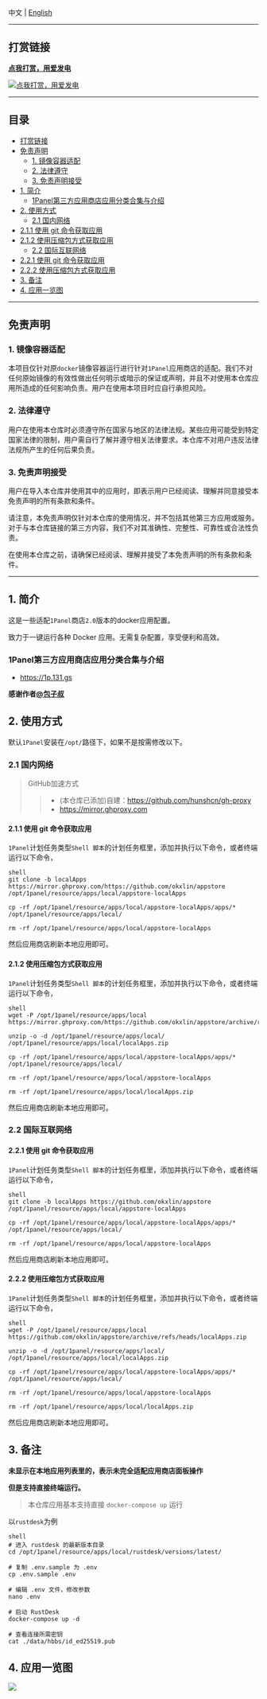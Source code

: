 中文 | [English](https://github.com/okxlin/appstore/blob/localApps/README-en.md)
***

## 打赏链接

[**点我打赏，用爱发电**](https://afdian.net/a/dockerapps)

[![**点我打赏，用爱发电**](https://pic1.afdiancdn.com/user/23e549ae343011ee8e395254001e7c00/common/a9646d838a96c60f68a6dc21a9013aee_w1440_h360_s180.png?imageView2/1/w/3000/h/800)](https://afdian.net/a/dockerapps)

* * *
## 目录

- [打赏链接](#打赏链接)
- [免责声明](#免责声明)
  - [1. 镜像容器适配](#1-镜像容器适配)
  - [2. 法律遵守](#2-法律遵守)
  - [3. 免责声明接受](#3-免责声明接受)
- [1. 简介](#1-简介)
  - [1Panel第三方应用商店应用分类合集与介绍](#1panel第三方应用商店应用分类合集与介绍)
- [2. 使用方式](#2-使用方式)
  - [2.1 国内网络](#21-国内网络)
- [2.1.1 使用 git 命令获取应用](#211-使用-git-命令获取应用)
- [2.1.2 使用压缩包方式获取应用](#212-使用压缩包方式获取应用)
  - [2.2 国际互联网络](#22-国际互联网络)
- [2.2.1 使用 git 命令获取应用](#221-使用-git-命令获取应用)
- [2.2.2 使用压缩包方式获取应用](#222-使用压缩包方式获取应用)
- [3. 备注](#3-备注)
- [4. 应用一览图](#4-应用一览图)


***

## 免责声明

### 1. 镜像容器适配
本项目仅针对原`docker`镜像容器运行进行针对`1Panel`应用商店的适配。我们不对任何原始镜像的有效性做出任何明示或暗示的保证或声明，并且不对使用本仓库应用所造成的任何影响负责。用户在使用本项目时应自行承担风险。

### 2. 法律遵守
用户在使用本仓库时必须遵守所在国家与地区的法律法规。某些应用可能受到特定国家法律的限制，用户需自行了解并遵守相关法律要求。本仓库不对用户违反法律法规所产生的任何后果负责。

### 3. 免责声明接受
用户在导入本仓库并使用其中的应用时，即表示用户已经阅读、理解并同意接受本免责声明的所有条款和条件。

请注意，本免责声明仅针对本仓库的使用情况，并不包括其他第三方应用或服务。对于与本仓库链接的第三方内容，我们不对其准确性、完整性、可靠性或合法性负责。

在使用本仓库之前，请确保已经阅读、理解并接受了本免责声明的所有条款和条件。

***
## 1. 简介
这是一些适配`1Panel`商店`2.0`版本的docker应用配置。

致力于一键运行各种 Docker 应用。无需复杂配置，享受便利和高效。

### 1Panel第三方应用商店应用分类合集与介绍

- https://1p.131.gs

**感谢作者[@包子叔](https://github.com/baozishu)**

## 2. 使用方式

默认`1Panel`安装在`/opt/`路径下，如果不是按需修改以下。

### 2.1 国内网络

> GitHub加速方式
>> - (本仓库已添加)自建：https://github.com/hunshcn/gh-proxy
>> - https://mirror.ghproxy.com

#### 2.1.1 使用 git 命令获取应用

`1Panel`计划任务类型`Shell 脚本`的计划任务框里，添加并执行以下命令，或者终端运行以下命令，

```
shell
git clone -b localApps https://mirror.ghproxy.com/https://github.com/okxlin/appstore /opt/1panel/resource/apps/local/appstore-localApps

cp -rf /opt/1panel/resource/apps/local/appstore-localApps/apps/* /opt/1panel/resource/apps/local/

rm -rf /opt/1panel/resource/apps/local/appstore-localApps
```

然后应用商店刷新本地应用即可。

#### 2.1.2 使用压缩包方式获取应用

`1Panel`计划任务类型`Shell 脚本`的计划任务框里，添加并执行以下命令，或者终端运行以下命令，

```
shell
wget -P /opt/1panel/resource/apps/local https://mirror.ghproxy.com/https://github.com/okxlin/appstore/archive/refs/heads/localApps.zip

unzip -o -d /opt/1panel/resource/apps/local/ /opt/1panel/resource/apps/local/localApps.zip

cp -rf /opt/1panel/resource/apps/local/appstore-localApps/apps/* /opt/1panel/resource/apps/local/

rm -rf /opt/1panel/resource/apps/local/appstore-localApps

rm -rf /opt/1panel/resource/apps/local/localApps.zip
```

然后应用商店刷新本地应用即可。

### 2.2 国际互联网络

#### 2.2.1 使用 git 命令获取应用

`1Panel`计划任务类型`Shell 脚本`的计划任务框里，添加并执行以下命令，或者终端运行以下命令，

```
shell
git clone -b localApps https://github.com/okxlin/appstore /opt/1panel/resource/apps/local/appstore-localApps

cp -rf /opt/1panel/resource/apps/local/appstore-localApps/apps/* /opt/1panel/resource/apps/local/

rm -rf /opt/1panel/resource/apps/local/appstore-localApps
```

然后应用商店刷新本地应用即可。

#### 2.2.2 使用压缩包方式获取应用

`1Panel`计划任务类型`Shell 脚本`的计划任务框里，添加并执行以下命令，或者终端运行以下命令，

```
shell
wget -P /opt/1panel/resource/apps/local https://github.com/okxlin/appstore/archive/refs/heads/localApps.zip

unzip -o -d /opt/1panel/resource/apps/local/ /opt/1panel/resource/apps/local/localApps.zip

cp -rf /opt/1panel/resource/apps/local/appstore-localApps/apps/* /opt/1panel/resource/apps/local/

rm -rf /opt/1panel/resource/apps/local/appstore-localApps

rm -rf /opt/1panel/resource/apps/local/localApps.zip
```

然后应用商店刷新本地应用即可。


## 3. 备注

**未显示在本地应用列表里的，表示未完全适配应用商店面板操作**

**但是支持直接终端运行。**

> 本仓库应用基本支持直接 `docker-compose up` 运行

以`rustdesk`为例


```
shell
# 进入 rustdesk 的最新版本目录
cd /opt/1panel/resource/apps/local/rustdesk/versions/latest/

# 复制 .env.sample 为 .env
cp .env.sample .env

# 编辑 .env 文件，修改参数
nano .env

# 启动 RustDesk
docker-compose up -d

# 查看连接所需密钥
cat ./data/hbbs/id_ed25519.pub

```

## 4. 应用一览图

![](https://github.com/okxlin/appstore/raw/localApps/officialDoc/app-list.png)